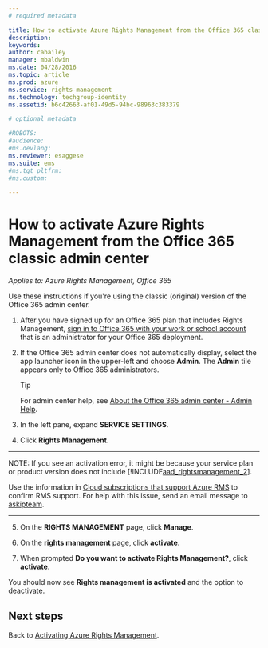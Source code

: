 ```yaml
---
# required metadata

title: How to activate Azure Rights Management from the Office 365 classic admin center | Azure RMS
description:
keywords:
author: cabailey
manager: mbaldwin
ms.date: 04/28/2016
ms.topic: article
ms.prod: azure
ms.service: rights-management
ms.technology: techgroup-identity
ms.assetid: b6c42663-af01-49d5-94bc-98963c383379

# optional metadata

#ROBOTS:
#audience:
#ms.devlang:
ms.reviewer: esaggese
ms.suite: ems
#ms.tgt_pltfrm:
#ms.custom:

---
```


# How to activate Azure Rights Management from the Office 365 classic admin center

*Applies to: Azure Rights Management, Office 365*


Use these instructions if you're using the classic (original) version of the Office 365 admin center.

1.  After you have signed up for an Office 365 plan that includes Rights Management, [sign in to Office 365 with your work or school account](https://portal.office.com/) that is an administrator for your Office 365 deployment.

2.  If the Office 365 admin center does not automatically display, select the app launcher icon in the upper-left and choose **Admin**. The **Admin** tile appears only to Office 365 administrators.

    > [!TIP]
    > For admin center help, see [About the Office 365 admin center - Admin Help](https://support.office.com/article/About-the-Office-365-admin-center-Admin-Help-58537702-d421-4d02-8141-e128e3703547).

3.  In the left pane, expand **SERVICE SETTINGS**.

4.  Click **Rights Management**.

----

   NOTE: If you see an activation error, it might be because your service plan or product version does not include [!INCLUDE[aad_rightsmanagement_2](../includes/aad_rightsmanagement_2_md.md)].

   Use the information in [Cloud subscriptions that support Azure RMS](../get-started/requirements-subscriptions.md) to confirm RMS support. For help with this issue, send an email message to [askipteam](mailto:askipteam?subject=I%20cannot%20activate%20RMS).

----

5.  On the **RIGHTS MANAGEMENT** page, click **Manage**.

6.  On the **rights management** page, click **activate**.

7.  When prompted **Do you want to activate Rights Management?**, click **activate**.

You should now see **Rights management is activated** and the option to deactivate.

## Next steps
Back to [Activating Azure Rights Management](activate-service.md).